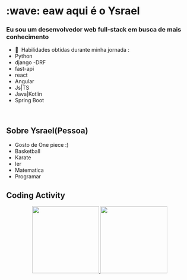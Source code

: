 
 
</div>
      <h1 align="left" id="macropower-title">:wave: eaw aqui é o Ysrael</h1>
<h3 align="left">Eu sou um desenvolvedor web full-stack em busca de mais conhecimento</h3>

<p align="left">

- :seedling: &nbsp;Habilidades obtidas durante minha jornada :
 - Python
 - django 
 -DRF
 - fast-api
 - react
 - Angular
 - Js|TS
 - Java|Kotlin
 - Spring Boot


<br>

<h2 align="left" id="macropower-tech">Sobre Ysrael(Pessoa)</h2>

- Gosto de One piece :)
- Basketball
- Karate 
- ler
- Matematica
- Programar
<center>

</center>
<h2 align="left">Coding Activity</h2>

 <div align="center">
  <a href="https://github.com/ysrael12">
  <img height="180em" src="https://github-readme-stats.vercel.app/api?username=ysrael12&show_icons=true&theme=react&include_all_commits=true&count_private=true"/>
  <img height="180em" src="https://github-readme-stats.vercel.app/api/top-langs/?username=ysrael12&layout=compact&langs_count=7&theme=react"/>
</div>

<!-- links -->

[linkedin]:https://www.linkedin.com/in/ysrael-sacrati/ "Ysrael LinkedIn"
